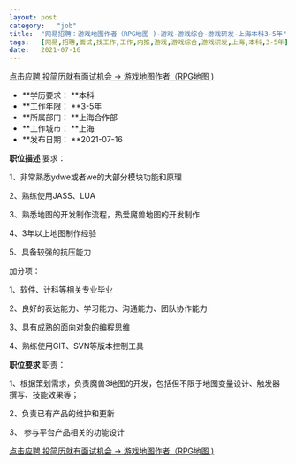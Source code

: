 ```yaml
---
layout:	post
category:	"job"
title:	"网易招聘：游戏地图作者（RPG地图 )-游戏-游戏综合-游戏研发-上海本科3-5年"
tags:	[网易,招聘,面试,找工作,工作,内推,游戏,游戏综合,游戏研发,上海,本科,3-5年]
date:	2021-07-16
---
```


[点击应聘 投简历就有面试机会 -> 游戏地图作者（RPG地图 )](http://mobile.bole.netease.com/bole/boleDetail?id=33551&employeeId=346f03c3cda5f04c&key=all)



- **学历要求： **本科
- **工作年限： **3-5年
- **所属部门： **上海合作部
- **工作城市： **上海
- **发布日期： **2021-07-16



**职位描述**
要求：

1、非常熟悉ydwe或者we的大部分模块功能和原理

2、熟练使用JASS、LUA

3、熟悉地图的开发制作流程，热爱魔兽地图的开发制作

4、3年以上地图制作经验

5、具备较强的抗压能力

加分项：

1、软件、计科等相关专业毕业

2、良好的表达能力、学习能力、沟通能力、团队协作能力

3、具有成熟的面向对象的编程思维

4、熟练使用GIT、SVN等版本控制工具



**职位要求**
职责：

1、根据策划需求，负责魔兽3地图的开发，包括但不限于地图变量设计、触发器撰写、技能效果等；

2、负责已有产品的维护和更新

3、 参与平台产品相关的功能设计



[点击应聘 投简历就有面试机会 -> 游戏地图作者（RPG地图 )](http://mobile.bole.netease.com/bole/boleDetail?id=33551&employeeId=346f03c3cda5f04c&key=all)